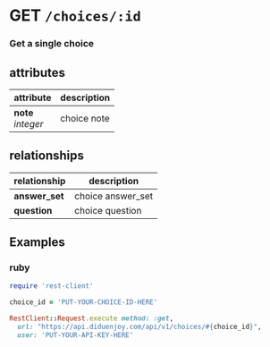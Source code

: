 # GET `/choices/:id`

### Get a single choice

## attributes

attribute          | description
------------- | -------------
__note__<br>_integer_ | choice note

## relationships

relationship          | description
------------------------------ | -------------
__answer_set__  | choice answer_set
__question__  | choice question

## Examples

### ruby

```ruby
require 'rest-client'

choice_id = 'PUT-YOUR-CHOICE-ID-HERE'

RestClient::Request.execute method: :get,
  url: "https://api.diduenjoy.com/api/v1/choices/#{choice_id}",
  user: 'PUT-YOUR-API-KEY-HERE'
```